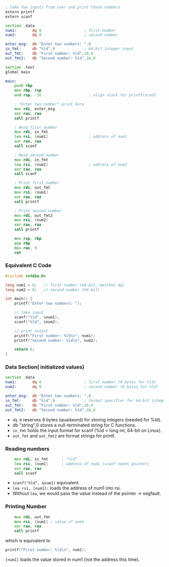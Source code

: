 ```asm
; Take Two inputs from user and print those numbers
extern printf
extern scanf

section .data
num1:       dq 0                   ; first number
num2:       dq 0                   ; second number

enter_msg:  db "Enter two numbers: ",0
in_fmt:     db "%ld",0             ; 64-bit integer input
out_fmt:    db "First number: %ld",10,0
out_fmt2:   db "Second number: %ld",10,0

section .text
global main

main:
    push rbp
    mov rbp, rsp
    and rsp, -16                     ; align stack for printf/scanf

    ; "Enter two number" print kora
    mov rdi, enter_msg
    xor rax, rax
    call printf

    ; Read first number
    mov rdi, in_fmt
    lea rsi, [num1]                  ; address of num1
    xor rax, rax
    call scanf

    ; Read second number
    mov rdi, in_fmt
    lea rsi, [num2]                  ; address of num2
    xor rax, rax
    call scanf

    ; Print first number
    mov rdi, out_fmt
    mov rsi, [num1]
    xor rax, rax
    call printf

    ; Print second number
    mov rdi, out_fmt2
    mov rsi, [num2]
    xor rax, rax
    call printf

    mov rsp, rbp
    pop rbp
    mov rax, 0
    ret
```
### Equivalent C Code
```C
#include <stdio.h>

long num1 = 0;   // first number (64-bit, matches dq)
long num2 = 0;   // second number (64-bit)

int main() {
    printf("Enter two numbers: ");

    // take input
    scanf("%ld", &num1);
    scanf("%ld", &num2);

    // print output
    printf("First number: %ld\n", num1);
    printf("Second number: %ld\n", num2);

    return 0;
}
```
### Data Section( initialized values)
```asm
section .data
num1:       dq 0                   ; first number (8 bytes for %ld)
num2:       dq 0                   ; second number (8 bytes for %ld)

enter_msg:  db "Enter two numbers: ",0
in_fmt:     db "%ld",0             ; format specifier for 64-bit integer input
out_fmt:    db "First number: %ld",10,0
out_fmt2:   db "Second number: %ld",10,0
```
* `dq 0` reserves 8 bytes (quadword) for storing integers (needed for %ld).
* db "string",0 stores a null-terminated string for C functions.
* `in_fmt` holds the input format for scanf (%ld = long int, 64-bit on Linux).
* `out_fmt` and `out_fmt2` are format strings for printf.
### Reading numbers
```asm
    mov rdi, in_fmt      ; "%ld"
    lea rsi, [num1]      ; address of num1 (scanf needs pointer)
    xor rax, rax
    call scanf
```
* `scanf("%ld", &num1)` equivalent.
* `lea rsi, [num1]:` loads the address of num1 into rsi.
* Without `lea`, we would pass the value instead of the pointer → segfault.
### Printing  Number
```asm
    mov rdi, out_fmt
    mov rsi, [num1] ; value of num1
    xor rax, rax 
    call printf
```
which is equivalent to
```C
printf("First number: %ld\n", num1);
```
`[num1]` loads the value stored in num1 (not the address this time).
